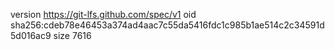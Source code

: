 version https://git-lfs.github.com/spec/v1
oid sha256:cdeb78e46453a374ad4aac7c55da5416fdc1c985b1ae514c2c34591d5d016ac9
size 7616
